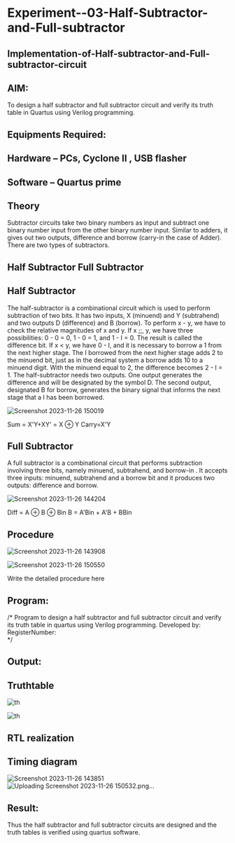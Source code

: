 # Experiment--03-Half-Subtractor-and-Full-subtractor
## Implementation-of-Half-subtractor-and-Full-subtractor-circuit
## AIM:
To design a half subtractor and full subtractor circuit and verify its truth table in Quartus using Verilog programming.

## Equipments Required:
## Hardware – PCs, Cyclone II , USB flasher
## Software – Quartus prime
## Theory
Subtractor circuits take two binary numbers as input and subtract one binary number input from the other binary number input. Similar to adders, it gives out two outputs, difference and borrow (carry-in the case of Adder). There are two types of subtractors.

## Half Subtractor Full Subtractor
## Half Subtractor
The half-subtractor is a combinational circuit which is used to perform subtraction of two bits. It has two inputs, X (minuend) and Y (subtrahend) and two outputs D (difference) and B (borrow). To perform x - y, we have to check the relative magnitudes of x and y. If x ;;, y, we have three possibilities: 0 - 0 = 0, 1 - 0 = 1, and 1 - I = 0. The result is called the difference bit. If x < y, we have 0 - I, and it is necessary to borrow a 1 from the next higher stage. The I borrowed from the next higher stage adds 2 to the minuend bit, just as in the decimal system a borrow adds 10 to a minuend digit. With the minuend equal to 2, the difference becomes 2 - I = 1. The half-subtractor needs two outputs. One output generates the difference and will be designated by the symbol D. The second output, designated B for borrow, generates the binary signal that informs the next stage that a I has been borrowed.

![Screenshot 2023-11-26 150019](https://github.com/Mohanraj2006/Experiment--03-Half-Subtractor-and-Full-subtractor/assets/152195759/7c46ebbd-1ba8-4484-9c2a-1debe889c039)

Sum = X'Y+XY' = X ⊕ Y
Carry=X'Y

## Full Subtractor
A full subtractor is a combinational circuit that performs subtraction involving three bits, namely minuend, subtrahend, and borrow-in . It accepts three inputs: minuend, subtrahend and a borrow bit and it produces two outputs: difference and borrow. 

![Screenshot 2023-11-26 144204](https://github.com/Mohanraj2006/Experiment--03-Half-Subtractor-and-Full-subtractor/assets/152195759/a363f4e2-cdb9-4aaf-82dd-49bc386c08ca)

Diff = A ⊕ B ⊕ Bin B = A'Bin + A'B + BBin

## Procedure
![Screenshot 2023-11-26 143908](https://github.com/Mohanraj2006/Experiment--03-Half-Subtractor-and-Full-subtractor/assets/152195759/86a6b008-7d49-4f35-80cb-99f4a045ef27)

![Screenshot 2023-11-26 150550](https://github.com/Mohanraj2006/Experiment--03-Half-Subtractor-and-Full-subtractor/assets/152195759/4bfc1ae8-3150-4166-8e74-4563b3e3334a)


Write the detailed procedure here 


## Program:
/*
Program to design a half subtractor and full subtractor circuit and verify its truth table in quartus using Verilog programming.
Developed by: 
RegisterNumber:  
*/

## Output:

## Truthtable
![th](https://github.com/Mohanraj2006/Experiment--03-Half-Subtractor-and-Full-subtractor/assets/152195759/d35376bb-5426-4b85-84aa-3ea02326938e)

![th](https://github.com/Mohanraj2006/Experiment--03-Half-Subtractor-and-Full-subtractor/assets/152195759/bf8edecd-0ade-4af5-a7a8-97e8a8a6ff89)


##  RTL realization


## Timing diagram 
![Screenshot 2023-11-26 143851](https://github.com/Mohanraj2006/Experiment--03-Half-Subtractor-and-Full-subtractor/assets/152195759/0cfe7a77-1ae7-4411-bf76-2a1180890e80)
![Uploading Screenshot 2023-11-26 150532.png…]()

## Result:
Thus the half subtractor and full subtractor circuits are designed and the truth tables is verified using quartus software.
